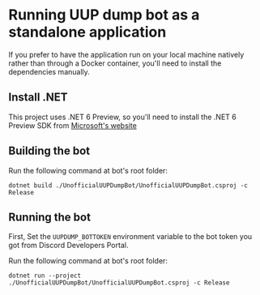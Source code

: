 # Running UUP dump bot as a standalone application
If you prefer to have the application run on your local machine natively rather than through a Docker container, you'll need to install the dependencies manually.

## Install .NET
This project uses .NET 6 Preview, so you'll need to install the .NET 6 Preview SDK from [Microsoft's website](https://dotnet.microsoft.com/download/dotnet/6.0?WT.mc_id=dotnet-35129-website)

## Building the bot
Run the following command at bot's root folder:
```
dotnet build ./UnofficialUUPDumpBot/UnofficialUUPDumpBot.csproj -c Release
```

## Running the bot
First, Set the `UUPDUMP_BOTTOKEN` environment variable to the bot token you got from Discord Developers Portal.

Run the following command at bot's root folder:
```
dotnet run --project ./UnofficialUUPDumpBot/UnofficialUUPDumpBot.csproj -c Release
```
